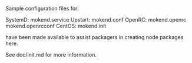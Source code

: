 Sample configuration files for:

SystemD: mokend.service
Upstart: mokend.conf
OpenRC:  mokend.openrc
         mokend.openrcconf
CentOS:  mokend.init

have been made available to assist packagers in creating node packages here.

See doc/init.md for more information.
